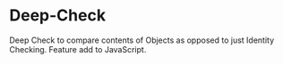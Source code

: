 # Deep-Check
Deep Check to compare contents of Objects as opposed to just Identity Checking.  Feature add to JavaScript.
